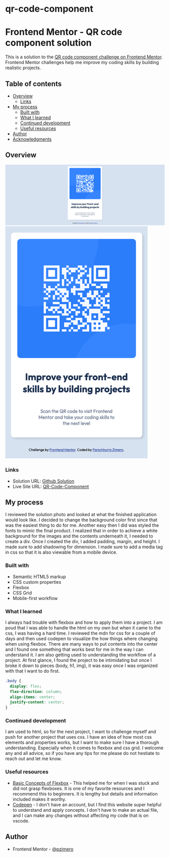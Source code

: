 # qr-code-component

# Frontend Mentor - QR code component solution

This is a solution to the [QR code component challenge on Frontend Mentor](https://www.frontendmentor.io/challenges/qr-code-component-iux_sIO_H). Frontend Mentor challenges help me improve my coding skills by building realistic projects. 

## Table of contents

- [Overview](#overview)
  - [Links](#links)
- [My process](#my-process)
  - [Built with](#built-with)
  - [What I learned](#what-i-learned)
  - [Continued development](#continued-development)
  - [Useful resources](#useful-resources)
- [Author](#author)
- [Acknowledgments](#acknowledgments)


## Overview

<img src="images/Frontend Mentor QR code component.png" alt="qr-code" title="QR Code Componemnt">

<img src="images/Mobile Screenshot Frontend Mentor QR code component.png" alt="qr-code" title="QR Code Componemnt">


### Links

- Solution URL: [Github Solution](https://github.com/pzimero/qr-code-component)
- Live Site URL: [QR-Code-Component](https://pzimero.github.io/qr-code-component/)

## My process
I reviewed the solution photo and looked at what the finished application would look like. I decided to change the background color first
since that was the easiest thing to do for me. Another easy then I did was styled the fonts to mimic the final product. I realized that in order to achieve a white background for the images and the contents underneath it, I needed to create a div. Once I created the div, I added padding, margin, and height. I made sure to add shadowing for dimension. I made sure to add a media tag in css so that it is also viewable from a mobile device.

### Built with

- Semantic HTML5 markup
- CSS custom properties
- Flexbox
- CSS Grid
- Mobile-first workflow


### What I learned

I always had trouble with flexbox and how to apply them into a project. I am poud that I was able to handle the html on my own but when it came to the css, I was having a hard time. I reviewed the mdn for css for a couple of days and then used codepen to visualize the how things where changing when using flexbox. There are many ways to put contents into the center and I found one something that works best for me in the way I can understand it. I am also getting used to understanding the workflow of a project. At first glance, I found the project to be intimidating but once I broke it down to pieces (body, h1, img), it was easy once I was organized with that I want to do first. 

```css
.body {
  display: flex;
  flex-direction: column;
  align-items: center;
  justify-content: center;
}
```

### Continued development

I am used to html, so for the next project, I want to challenge myself and push for another project that uses css. I have an idea of how most css elements and properties works, but I want to make sure I have a thorough understanding. Especially when it comes to flexbox and css grid. I welcome any and all advice, so if you have any tips for me please do not hestiate to reach out and let me know.

### Useful resources

- [Basic Concepts of Flexbox](https://developer.mozilla.org/en-US/docs/Web/CSS/CSS_Flexible_Box_Layout/Basic_Concepts_of_Flexbox) - This helped me for when I was stuck and did not grasp flexboxes. It is one of my favorite resources and I recommend this to beginners. It is lengthy but details and information included makes it worthy.
- [Codepen](https://codepen.io/) - I don't have an account, but I find this website super helpful to understand and apply concepts. I don't have to make an actual file, and I can make any changes without affecting my code that is on vscode.

## Author

- Frontend Mentor - [@pzimero](https://www.frontendmentor.io/profile/pzimero)
